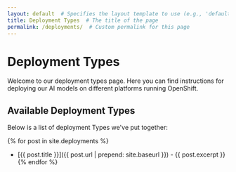 ```yaml
---
layout: default  # Specifies the layout template to use (e.g., 'default')
title: Deployment Types  # The title of the page
permalink: /deployments/  # Custom permalink for this page
---
```


# Deployment Types

Welcome to our deployment types page. Here you can find instructions for deploying our AI models on different platforms running OpenShift.

## Available Deployment Types

Below is a list of deployment Types we've put together:

{% for post in site.deployments %}
  - [{{ post.title }}]({{ post.url | prepend: site.baseurl }}) - {{ post.excerpt }}
{% endfor %}
